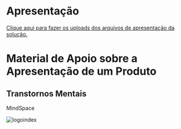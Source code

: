 # Apresentação

<a href="/home/felipetaguchi/Transferências/slides-apresentação (1).pdf"> Clique aqui para fazer os uploads dos arquivos de apresentação da solução.</a>

# Material de Apoio sobre a Apresentação de um Produto

## Transtornos Mentais
MindSpace  


![logoindex](https://user-images.githubusercontent.com/102487978/206879816-8c2e0816-0047-4db5-9b30-cdc77bce093c.png)


